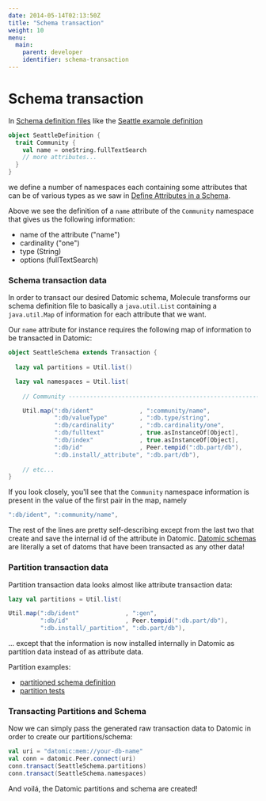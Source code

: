 ```yaml
---
date: 2014-05-14T02:13:50Z
title: "Schema transaction"
weight: 10
menu:
  main:
    parent: developer
    identifier: schema-transaction
---
```


# Schema transaction

In [Schema definition files](/manual/schema/attributes) like the 
[Seattle example definition](https://github.com/scalamolecule/molecule/blob/master/examples/src/main/scala/molecule/examples/seattle/schema/SeattleDefinition.scala)
```scala
object SeattleDefinition {
  trait Community {
    val name = oneString.fullTextSearch
    // more attributes...
  }
}
```
we define a number of namespaces each containing some attributes that can be of various types as we saw in 
[Define Attributes in a Schema](http://www.scalamolecule.org/manual/schema/attributes/). 

Above we see the 
definition of a `name` attribute of the `Community` namespace that gives us the following information:

- name of the attribute ("name")
- cardinality ("one")
- type (String)
- options (fullTextSearch)


### Schema transaction data

In order to transact our desired Datomic schema, Molecule transforms our schema definition file to
basically a `java.util.List` containing a `java.util.Map` 
of information for each attribute that we want.

Our `name` attribute 
for instance requires the following map of information to be transacted in Datomic:

```scala
object SeattleSchema extends Transaction {
  
  lazy val partitions = Util.list()

  lazy val namespaces = Util.list(
    
    // Community --------------------------------------------------------

    Util.map(":db/ident"             , ":community/name",
             ":db/valueType"         , ":db.type/string",
             ":db/cardinality"       , ":db.cardinality/one",
             ":db/fulltext"          , true.asInstanceOf[Object],
             ":db/index"             , true.asInstanceOf[Object],
             ":db/id"                , Peer.tempid(":db.part/db"),
             ":db.install/_attribute", ":db.part/db"),
             
    // etc...
}
```
If you look closely, you'll see that the `Community` namespace information is present in the
value of the first pair in the map, namely 

```scala
":db/ident", ":community/name",
```
The rest of the lines are pretty self-describing except from the last two that create and save the 
internal id of the attribute in Datomic. [Datomic schemas](http://docs.datomic.com/schema.html) are 
literally a set of datoms that have been transacted as any other data!


### Partition transaction data

Partition transaction data looks almost like attribute transaction data:

```scala
lazy val partitions = Util.list(

Util.map(":db/ident"             , ":gen",
         ":db/id"                , Peer.tempid(":db.part/db"),
         ":db.install/_partition", ":db.part/db"),
```
... except that the information is now installed internally in Datomic as partition data instead of as attribute data.

Partition examples:

- [partitioned schema definition](https://github.com/scalamolecule/molecule/blob/master/coretest/src/main/scala/molecule/part/schema/PartitionTestDefinition.scala) 
- [partition tests](https://github.com/scalamolecule/molecule/blob/master/coretest/src/main/scala/molecule/part/schema/PartitionTestDefinition.scala) 


### Transacting Partitions and Schema

Now we can simply pass the generated raw transaction data to Datomic in order to create our partitions/schema:

```scala
val uri = "datomic:mem://your-db-name"
val conn = datomic.Peer.connect(uri)
conn.transact(SeattleSchema.partitions)
conn.transact(SeattleSchema.namespaces)
```
And voilá, the Datomic partitions and schema are created!
